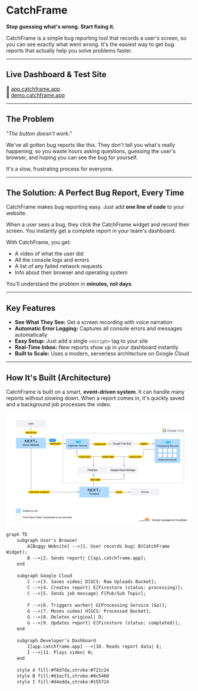 # CatchFrame

**Stop guessing what's wrong. Start fixing it.**

CatchFrame is a simple bug reporting tool that records a user's screen, so you can see exactly what went wrong. It's the easiest way to get bug reports that actually help you solve problems faster.

---

## Live Dashboard & Test Site

🚀 [app.catchframe.app](https://app.catchframe.app)  
🐛 [demo.catchframe.app](https://demo.catchframe.app)

---

## The Problem

*"The button doesn't work."*  

We've all gotten bug reports like this. They don't tell you what's really happening, so you waste hours asking questions, guessing the user's browser, and hoping you can see the bug for yourself.  

It's a slow, frustrating process for everyone.

---

## The Solution: A Perfect Bug Report, Every Time

CatchFrame makes bug reporting easy. Just add **one line of code** to your website.  

When a user sees a bug, they click the CatchFrame widget and record their screen. You instantly get a complete report in your team's dashboard.

With CatchFrame, you get:

- A video of what the user did  
- All the console logs and errors  
- A list of any failed network requests  
- Info about their browser and operating system  

You'll understand the problem in **minutes, not days**.

---

## Key Features

- **See What They See:** Get a screen recording with voice narration  
- **Automatic Error Logging:** Captures all console errors and messages automatically  
- **Easy Setup:** Just add a single `<script>` tag to your site  
- **Real-Time Inbox:** New reports show up in your dashboard instantly  
- **Built to Scale:** Uses a modern, serverless architecture on Google Cloud  

---

## How It's Built (Architecture)

CatchFrame is built on a smart, **event-driven system**. It can handle many reports without slowing down. When a report comes in, it's quickly saved and a background job processes the video.

![Architecture Diagram](https://github.com/noahediz/acta-hackathon-catchframe/blob/main/img/architecture.png)

```mermaid
graph TD
    subgraph User's Browser
        A[Buggy Website] -->|1. User records bug| B(CatchFrame Widget);
        B -->|2. Sends report| C[api.catchframe.app];
    end

    subgraph Google Cloud
        C -->|3. Saves video| D[GCS: Raw Uploads Bucket];
        C -->|4. Creates report| E[Firestore (status: processing)];
        C -->|5. Sends job message| F[Pub/Sub Topic];

        F -->|6. Triggers worker| G[Processing Service (Go)];
        G -->|7. Moves video| H[GCS: Processed Bucket];
        G -->|8. Deletes original| D;
        G -->|9. Updates report| E[Firestore (status: completed)];
    end

    subgraph Developer's Dashboard
        I[app.catchframe.app] -->|10. Reads report data| E;
        I -->|11. Plays video| H;
    end

    style A fill:#f8d7da,stroke:#721c24
    style B fill:#d1ecf1,stroke:#0c5460
    style I fill:#d4edda,stroke:#155724

